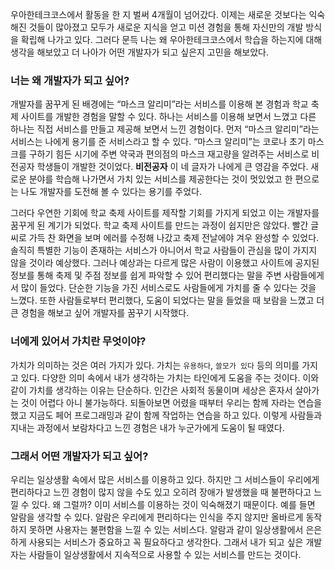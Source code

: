 우아한테크코스에서 활동을 한 지 벌써 4개월이 넘어갔다. 
이제는 새로운 것보다는 익숙해진 것들이 많아졌고 모두가 새로운 지식을 얻고 미션 경험을 통해 자신만의 개발 방식을 확립해 나가고 있다. 
그러다 문득 나는 왜 우아한테크코스에서 학습을 하는지에 대해 생각을 해보았고 더 나아가 어떤 개발자가 되고 싶은지 고민을 해보았다.

### 너는 왜 개발자가 되고 싶어?
개발자를 꿈꾸게 된 배경에는 “마스크 알리미”라는 서비스를 이용해 본 경험과 학교 축제 사이트를 개발한 경험을 말할 수 있다. 
하나는 서비스를 이용해 보면서 느꼈고 다른 하나는 직접 서비스를 만들고 제공해 보면서 느낀 경험이다. 
먼저 “마스크 알리미”라는 서비스는 나에게 용기를 준 서비스라고 할 수 있다. 
“마스크 알리미”는 코로나 초기 마스크를 구하기 힘든 시기에 주변 약국과 편의점의 마스크 재고량을 알려주는 서비스로 비전공자 학생들이 개발한 것이었다.
**비전공자** 이 네 글자가 나에게 큰 영감을 주었다. 
새로운 분야를 학습해 나가면서 가치 있는 서비스를 제공한다는 것이 멋있었고 한 편으로는 나도 개발자를 도전해 볼 수 있다는 용기를 주었다.  

그러다 우연한 기회에 학교 축제 사이트를 제작할 기회를 가지게 되었고 이는 개발자를 꿈꾸게 된 계기가 되었다. 
학교 축제 사이트를 만드는 과정이 쉽지만은 않았다. 빨간 글씨로 가득 찬 화면을 보며 에러를 수정해 나갔고 축제 전날에야 겨우 완성할 수 있었다. 
솔직히 특별한 기능이 존재하는 서비스가 아니어서 학교 사람들이 관심을 많이 가지지 않을 것이라 예상했다. 
그러나 예상과는 다르게 많은 사람이 이용했고 사이트에 공지된 정보를 통해 축제 및 주점 정보를 쉽게 파악할 수 있어 편리했다는 말을 주변 사람들에게서 많이 들었다. 
단순한 기능을 가진 서비스로도 사람들에게 가치를 줄 수 있다는 것을 느꼈다. 
또한 사람들로부터 편리했다, 도움이 되었다는 말을 들었을 때 보람을 느꼈고 더 큰 경험을 해보고 싶어 개발자를 꿈꾸기 시작했다.

### 너에게 있어서 가치란 무엇이야?
가치가 의미하는 것은 여러 가지가 있다. 가치는 `유용하다`, `쓸모가 있다` 등의 의미를 가지고 있다. 다양한 의미 속에서 내가 생각하는 가치는 타인에게 도움을 주는 것이다. 
이와 같이 가치를 생각하는 이유는 단순하다. 인간은 사회적 동물이며 세상은 혼자서 살아가는 것이 어렵다 아니 불가능하다. 
되돌아보면 어렸을 때부터 우리는 함께 자라는 연습을 했고 지금도 페어 프로그래밍과 같이 함께 작업하는 연습을 하고 있다. 
이렇게 사람들과 지내는 과정에서 보람차다고 느낀 경험은 내가 누군가에게 도움이 될 때였다.

### 그래서 어떤 개발자가 되고 싶어?
우리는 일상생활 속에서 많은 서비스를 이용하고 있다. 
하지만 그 서비스들이 우리에게 편리하다고 느낀 경험이 많지 않을 수도 있고 오히려 장애가 발생했을 때 불편하다고 느낄 수 있다. 
왜 그럴까? 이미 서비스를 이용하는 것이 익숙해졌기 때문이다. 
예를 들면 알람을 생각할 수 있다. 알람은 우리에게 편리하다는 인식을 주지 않지만 올바르게 동작하지 못하면 사용자는 불편함을 느낄 수 있는 서비스다. 
알람과 같이 일상생활에서 은은하게 사용되는 서비스가 중요하고 꼭 필요하다고 생각한다. 
그래서 내가 되고 싶은 개발자는 사람들이 일상생활에서 지속적으로 사용할 수 있는 서비스를 만드는 것이다. 
